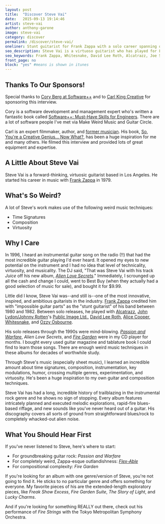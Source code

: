 ```yaml
---
layout: post
title:  "Discover Steve Vai"
date:   2015-09-13 19:14:46
artist: steve-vai
author: anthony-garone
image: steve-vai
category: discover
permalink: /discover/steve-vai/
oneliner: Stunt guitarist for Frank Zappa with a solo career spanning over 30 years.
seo_description: Steve Vai is a virtuoso guitarist who has played for Frank Zappa, Whitesnake, Alcatrazz, David Lee Roth, and others.
seo_keywords: Frank Zappa, Whitesnake, David Lee Roth, Alcatrazz, Joe Satriani
front_page: no
block: "yes" #means is shown in itunes
---
```

## Thanks To Our Sponsors!

Special thanks to [Cory Berg at Software++](http://softwareplusplus.com) and to [Carl King Creative](http://carlkingdom.com) for sponsoring this interview.

Cory is a software development and management expert who's written a fantastic book called [Software++: Must-Have Skills for Engineers](http://www.amazon.com/Software-Must-Have-Skills-Engineers-ebook/dp/B00U4ZRQC6). There are a lot of software people I've met via Make Weird Music and Guitar Circle.

Carl is an expert filmmaker, author, and [former musician](/discover/carl-king). His book, [So, You're a Creative Genius... Now What?](http://www.amazon.com/Youre-Creative-Genius-Now-What/dp/1932907920), has been a huge inspiration for me and many others. He filmed this interview and provided lots of great equipment and expertise.

## A Little About Steve Vai

Steve Vai is a forward-thinking, virtuosic guitarist based in Los Angeles. He started his career in music with [Frank Zappa](/discover/frank-zappa) in 1979.

## What's So Weird?

A lot of Steve's work makes use of the following weird music techniques:

- Time Signatures
- Composition
- Virtuosity

## Why I Care

In 1996, I heard an instrumental guitar song on the radio (!!) that had the most incredible guitar playing I'd ever heard. It opened my eyes to new potential on the instrument and I had no idea that level of technicality, virtuosity, and musicality. The DJ said, "That was Steve Vai with his track *Juice* off his new album, *[Alien Love Secrets](https://en.wikipedia.org/wiki/Alien_Love_Secrets)*." Immediately, I scrounged up all the cash and change I could, went to Best Buy (when they actually had a good selection of music for sale), and bought it for $9.99.

Little did I know, Steve Vai was--and still is--one of the most innovative, inspired, and ambitious guitarists in the industry. [Frank Zappa](/discover/frank-zappa) credited him with "impossible guitar parts" as the "stunt guitarist" of his band between 1980 and 1982. Between solo releases, he played with [Alcatrazz](https://en.wikipedia.org/wiki/Alcatrazz), [John Lydon/Johnny Rotten](https://en.wikipedia.org/wiki/John_Lydon)'s [Public Image Ltd.](https://en.wikipedia.org/wiki/Public_Image_Ltd), [David Lee Roth](https://en.wikipedia.org/wiki/David_Lee_Roth), [Alice Cooper](https://en.wikipedia.org/wiki/Alice_Cooper), [Whitesnake](https://en.wikipedia.org/wiki/Whitesnake), and [Ozzy Osbourne](https://en.wikipedia.org/wiki/Ozzy_Osbourne).

His solo releases through the 1990s were mind-blowing. *[Passion and Warfare](https://en.wikipedia.org/wiki/Passion_and_Warfare)*, *Alien Love Secrets*, and *[Fire Garden](https://en.wikipedia.org/wiki/Fire_Garden)* were in my CD player for months. I bought every used guitar magazine and tablature book I could find to learn those songs. There are enough weird music techniques in these albums for decades of worthwhile study.

Through Steve's music (especially sheet music), I learned an incredible amount about time signatures, composition, instrumentation, key modulations, humor, crossing multiple genres, experimentation, and virtuosity. He's been a huge inspiration to my own guitar and composition techniques.

Steve Vai has had a long, incredible history of trailblazing in the instrumental rock genre and he shows no sign of stopping. Every album features intricately planned and executed melodic explorations, rapid-fire blues-based riffage, and new sounds like you've never heard out of a guitar. His discography covers all sorts of ground from straightforward blues/rock to completely whacked-out alien noise.

## What You Should Hear First

If you've never listened to Steve, here's where to start:

- For groundbreaking guitar rock: *Passion and Warfare*
- For completely weird, Zappa-esque outlandishness: *[Flex-Able](https://en.wikipedia.org/wiki/Flex-Able)*
- For compositional complexity: *Fire Garden*

If you're looking for an album with one genre/version of Steve, you're not going to find it. He sticks to no particular genre and offers something for everyone. My favorite pieces of his are the extended-length exploratory pieces, like *Freak Show Excess*, *Fire Garden Suite*, *The Story of Light*, and *Lucky Charms*.

And if you're looking for something REALLY out there, check out his performance of *Fire Strings* with the Tokyo Metropolitan Symphony Orchestra.
